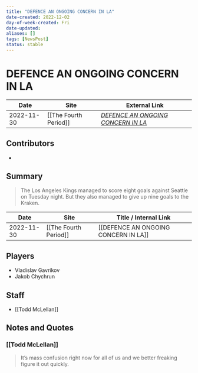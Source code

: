 ```yaml
---
title: "DEFENCE AN ONGOING CONCERN IN LA"
date-created: 2022-12-02
day-of-week-created: Fri
date-updated: 
aliases: []
tags: [NewsPost]
status: stable
---
```


# DEFENCE AN ONGOING CONCERN IN LA

| Date       | Site                  | External Link                                                                                                   |
| ---------- | --------------------- | --------------------------------------------------------------------------------------------------------------- |
| 2022-11-30 | [[The Fourth Period]] | [*DEFENCE AN ONGOING CONCERN IN LA*](https://www.thefourthperiod.com/nov-2022/defence-an-ongoing-concern-in-la) |

## Contributors
- 

## Summary
> The Los Angeles Kings managed to score eight goals against Seattle on Tuesday night. But they also managed to give up nine goals to the Kraken.

| Date       | Site                  | Title / Internal Link                |
| ---------- | --------------------- | ------------------------------------ |
| 2022-11-30 | [[The Fourth Period]] | [[DEFENCE AN ONGOING CONCERN IN LA]] |

## Players
- Vladislav Gavrikov
- Jakob Chychrun

## Staff
- [[Todd McLellan]]

## Notes and Quotes
### [[Todd McLellan]]
> It’s mass confusion right now for all of us and we better freaking figure it out quickly.


